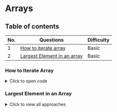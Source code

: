 
# Arrays

## Table of contents
| No. | Questions                               | Difficulty |
|-----|-----------------------------------------|------------|
|  1  | [How to iterate array](#how-to-iterate-array) | Basic     |
|  2  | [Largest Element in an array](#Largest-Element-in-an-array) | Basic     |





### How to Iterate Array 
<details>
  <summary>
    Click to open code
  </summary>

  ```javascript
  function arrayLength ( arr , n ) {
    for ( let i = 0; i < n; i++ ){
            arr[i];
    }
    return arr;
  }

  let arr = [ 10, 20, 30, 40, 50 ];
  console.log( arrayLength (arr , arr.length ));

```
</details>


### Largest Element in an Array

<details>
  <summary>Click to view all approaches</summary>

  <details>
    <summary>Brute Force Approach</summary>
    
   ```javascript
   //  Explanation: Sort the array and return the last element.
   //  Time Complexity: O(n log n) due to sorting.

  function arrayLength ( arr , n ) {
    for ( let i = 0; i < n; i++ ){
            arr[i];
    }
    return arr;
  }

  let arr = [ 10, 20, 30, 40, 50 ];
  console.log( arrayLength (arr , arr.length ));
```

  </details>

   <details>
    <summary>Brute Force Approach</summary>
    
   ```javascript
   //  Explanation: Sort the array and return the last element.
   //  Time Complexity: O(n log n) due to sorting.

  function arrayLength ( arr , n ) {
    for ( let i = 0; i < n; i++ ){
            arr[i];
    }
    return arr;
  }

  let arr = [ 10, 20, 30, 40, 50 ];
  console.log( arrayLength (arr , arr.length ));
```

  </details>

   <details>
    <summary>Brute Force Approach</summary>
    
   ```javascript
   //  Explanation: Sort the array and return the last element.
   //  Time Complexity: O(n log n) due to sorting.

  function arrayLength ( arr , n ) {
    for ( let i = 0; i < n; i++ ){
            arr[i];
    }
    return arr;
  }

  let arr = [ 10, 20, 30, 40, 50 ];
  console.log( arrayLength (arr , arr.length ));
```

  </details>

</details>



